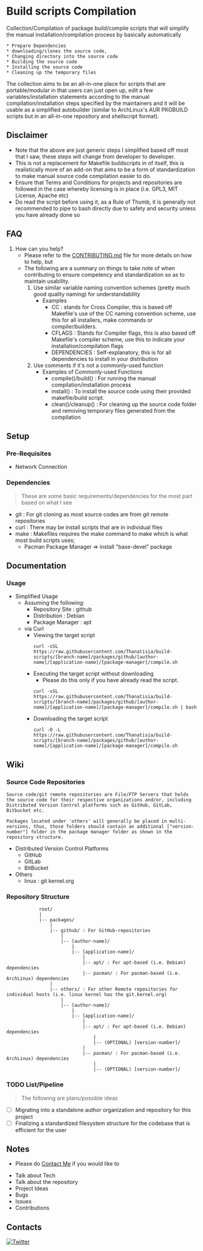 # Build scripts Compilation

Collection/Compilation of package build/compile scripts that will simplify the manual installation/compilation process by basically automatically

    * Prepare Dependencies
    * downloading/clones the source code,
    * Changing directory into the source code
    * Building the source code
    * Installing the source code
    * Cleaning up the temporary files

The collection aims to be an all-in-one place for scripts that are portable/modular in that users can just open up, edit a few variables/installation statements according to the manual compilation/installation steps specified by the maintainers
and it will be usable as a simplified autobuilder (similar to ArchLinux's AUR PKGBUILD scripts but in an all-in-one repository and shellscript format).


## Disclaimer
 * Note that the above are just generic steps I simplified based off most that I saw, these steps will change from developer to developer.
 * This is not a replacement for Makefile buildscripts in of itself, this is realistically more of an add-on that aims to be a form of standardization to make manual source code compilation easier to do.
 * Ensure that Terms and Conditions for projects and repositories are followed in the case whereby licensing is in place (i.e. GPL3, MIT License, Apache etc)
 * Do read the script before using it, as a Rule of Thumb, it is generally not recommended to pipe to bash directly due to safety and security unless you have already done so


## FAQ
1. How can you help?
    + Please refer to the [CONTRIBUTING.md](CONTRIBUTING.md) file for more details on how to help, but
    - The following are a summary on things to take note of when contributing to ensure competency and standardization so as to maintain usability.
        1. Use similar variable naming convention schemes (pretty much good quality naming) for understandability
            - Examples
                + CC : stands for Cross Compiler, this is based off Makefile's use of the CC naming convention scheme, use this for all installers, make commands or compiler/builders.
                + CFLAGS : Stands for Compiler flags, this is also based off Makefile's compiler scheme, use this to indicate your installation/compilation flags
                + DEPENDENCIES : Self-explanatory, this is for all dependencies to install in your distribution
        2. Use comments if it's not a commonly-used function
            - Examples of Commonly-used Functions
                + compile()/build() : For running the manual compilation/installation process
                + install() : To install the source code using their provided makefile/build script.
                + clean()/cleanup() : For cleaning up the source code folder and removing temporary files generated from the compilation

## Setup
### Pre-Requisites
 * Network Connection

### Dependencies
> These are some basic requirements/dependencies for the most part based on what I see
+ git : For git cloning as most source codes are from git remote repositories
+ curl : There may be install scripts that are in individual files
+ make : Makefiles requires the make command to make which is what most build scripts uses;
    - Pacman Package Manager => install "base-devel" package

## Documentation
### Usage
- Simplified Usage
    - Assuming the following:
        * Repository Site : github
        * Distribution : Debian
        * Package Manager : apt
    - via Curl
        - Viewing the target script
            ```console
            curl -sSL https://raw.githubusercontent.com/Thanatisia/build-scripts/[branch-name]/packages/github/[author-name]/[application-name]/[package-manager]/compile.sh
            ```
        - Executing the target script without downloading
            + Please do this only if you have already read the script.
            ```console
            curl -sSL https://raw.githubusercontent.com/Thanatisia/build-scripts/[branch-name]/packages/github/[author-name]/[application-name]/[package-manager]/compile.sh | bash
            ```
        - Downloading the target script
            ```console
            curl -O -L https://raw.githubusercontent.com/Thanatisia/build-scripts/[branch-name]/packages/github/[author-name]/[application-name]/[package-manager]/compile.sh
            ```

## Wiki
### Source Code Repositories
```
Source code/git remote repositories are File/FTP Servers that holds the source code for their respective organizations and/or, including Distributed Version Control platforms such as GitHub, GitLab, Bitbucket etc.

Packages located under 'others' will generally be placed in multi-versions, thus, those folders should contain an additional ["version-number"] folder in the package manager folder as shown in the repository structure.
```
- Distributed Version Control Platforms
    + GitHub
    + GitLab
    + BitBucket
- Others
    + linux : git kernel.org

### Repository Structure
```
            root/
            |
            |-- packages/
                |
                |-- github/ : For GitHub-repositories
                    |
                    |-- [author-name]/
                        |
                        |-- [application-name]/
                            |
                            |-- apt/ : For apt-based (i.e. Debian) dependencies
                            |-- pacman/ : For pacman-based (i.e. ArchLinux) dependencies
                |
                |-- others/ : For other Remote repositories for individual hosts (i.e. linux kernel has the git.kernel.org)
                    |
                    |-- [author-name]/
                        |
                        |-- [application-name]/
                            |
                            |-- apt/ : For apt-based (i.e. Debian) dependencies
                                |
                                |-- (OPTIONAL) [version-number]/
                            |
                            |-- pacman/ : For pacman-based (i.e. ArchLinux) dependencies
                                |
                                |-- (OPTIONAL) [version-number]/
```

### TODO List/Pipeline
> The following are plans/possible ideas
+ [ ] Migrating into a standalone author organization and repository for this project
+ [ ] Finalizing a standardized filesystem structure for the codebase that is efficient for the user

## Notes
- Please do [Contact Me](#contacts) if you would like to
 * Talk about Tech
 * Talk about the repository
 * Project Ideas
 * Bugs
 * Issues
 * Contributions

## Contacts
[![Twitter](https://img.shields.io/badge/Twitter-blue?logo=Twitter&logoColor=white)](https://twitter.com/phantasu)

